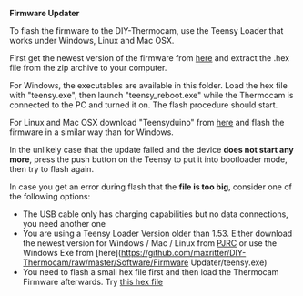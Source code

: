 **Firmware Updater**

To flash the firmware to the DIY-Thermocam, use the Teensy Loader that works under Windows, Linux and Mac OSX.

First get the newest version of the firmware from [here](https://github.com/maxritter/DIY-Thermocam/releases) and extract the .hex file from the zip archive to your computer.

For Windows, the executables are available in this folder. Load the hex file with "teensy.exe", then launch "teensy_reboot.exe" while the Thermocam is connected to the PC and turned it on. The flash procedure should start. 

For Linux and Mac OSX download "Teensyduino" from [here](https://www.pjrc.com/teensy/td_download.htm) and flash the firmware in a similar way than for Windows.

In the unlikely case that the update failed and the device **does not start any more**, press the push button on the Teensy to put it into bootloader mode, then try to flash again.

In case you get an error during flash that the **file is too big**, consider one of the following options:

- The USB cable only has charging capabilities but no data connections, you need another one
- You are using a Teensy Loader Version older than 1.53. Either download the newest version for Windows / Mac / Linux from [PJRC](https://www.pjrc.com/teensy/td_download.html) or use the Windows Exe from [here](https://github.com/maxritter/DIY-Thermocam/raw/master/Software/Firmware Updater/teensy.exe)
- You need to flash a small hex file first and then load the Thermocam Firmware afterwards. Try [this hex file](https://forum.pjrc.com/attachment.php?s=6e010ffce2ab01a14e514c1e9063589f&attachmentid=23272&d=1610630749)
